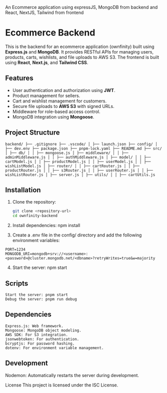 An Ecommerce application using expressJS, MongoDB from backend and React, NextJS, Tailwind from frontend
# Ecommerce Backend

This is the backend for an ecommerce application (ownfinity) built using **Express.js** and **MongoDB**. It provides RESTful APIs for managing users, products, carts, wishlists, and file uploads to AWS S3. The frontend is built using **React**, **Next.js**, and **Tailwind CSS**.

## Features

- User authentication and authorization using **JWT**.
- Product management for sellers.
- Cart and wishlist management for customers.
- Secure file uploads to **AWS S3** with signed URLs.
- Middleware for role-based access control.
- MongoDB integration using **Mongoose**.

## Project Structure
```
backend/ ├── .gitignore ├── .vscode/ │ ├── launch.json ├── config/ │ ├── dev.env ├── package.json ├── pnpm-lock.yaml ├── README.md ├── src/ │ ├── db/ │ │ ├── mongoose.js │ ├── middleware/ │ │ ├── adminMiddleware.js │ │ ├── authMiddleware.js │ ├── model/ │ │ ├── cartModel.js │ │ ├── productModel.js │ │ ├── userModel.js │ │ ├── wishListModel.js │ ├── router/ │ │ ├── cartRouter.js │ │ ├── productRouter.js │ │ ├── s3Router.js │ │ ├── userRouter.js │ │ ├── wishListRouter.js │ ├── server.js │ ├── utils/ │ │ ├── cartUtils.js
```

## Installation

1. Clone the repository:
   ```sh
   git clone <repository-url>
   cd ownfinity-backend

2. Install dependencies:
npm install

3. Create a .env file in the config/ directory and add the following environment variables: 
```
PORT=1234
MONGODB_URI=mongodb+srv://<username>:<password>@cluster.mongodb.net/<dbname>?retryWrites=true&w=majority
```

4. Start the server:
npm start

## Scripts
```
Start the server: pnpm start
Debug the server: pnpm run debug
```

## Dependencies
```
Express.js: Web framework.
Mongoose: MongoDB object modeling.
AWS SDK: For S3 integration.
jsonwebtoken: For authentication.
bcryptjs: For password hashing.
dotenv: For environment variable management.
```

## Development
Nodemon: Automatically restarts the server during development.

License
This project is licensed under the ISC License.


